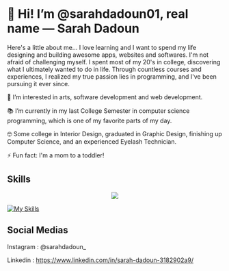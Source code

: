 # 👋 Hi! I’m @sarahdadoun01, real name — Sarah Dadoun

Here's a little about me... I love learning and I want to spend my life designing and building awesome apps, websites and softwares. I'm not afraid of challenging myself. I spent most of my 20's in college, discovering what I ultimately wanted to do in life. Through countless courses and experiences, I realized my true passion lies in programming, and I've been pursuing it ever since.

👀 I’m interested in arts, software development and web development.

📚 I’m currently in my last College Semester in computer science programming, which is one of my favorite parts of my day.

🤓 Some college in Interior Design, graduated in Graphic Design, finishing up Computer Science, and an experienced Eyelash Technician.

⚡ Fun fact: I'm a mom to a toddler!

## Skills

<p align="center">
  <a href="https://skillicons.dev">
    <img src="https://skillicons.dev/icons?i=git,aws,androidstudio,c#,react,vue,flutter&perline=3" />
  </a>
</p>

[![My Skills]()](https://skillicons.dev)

## Social Medias

Instagram : @sarahdadoun_

Linkedin : https://www.linkedin.com/in/sarah-dadoun-3182902a9/

<!---
sarahdadoun01/sarahdadoun01 is a ✨ special ✨ repository because its `README.md` (this file) appears on your GitHub profile.
You can click the Preview link to take a look at your changes.
--->
